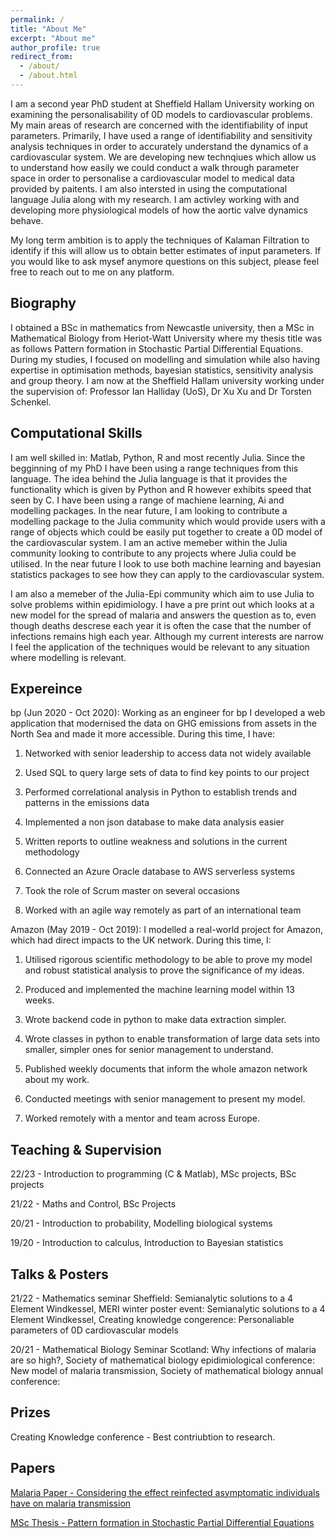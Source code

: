```yaml
---
permalink: /
title: "About Me"
excerpt: "About me"
author_profile: true
redirect_from: 
  - /about/
  - /about.html
---
```


I am a second year PhD student at Sheffield Hallam University working on examining the personalisability of 0D models to cardiovascular problems. My main areas of research are concerned with the identifiability of input parameters. Primarily, I have used a range of identifiability and sensitivity analysis techniques in order to accurately understand the dynamics of a cardiovascular system. We are developing new technqiues which allow us to understand how easily we could conduct a walk through parameter space in order to personalise a cardiovascular model to medical data provided by paitents. I am also intersted in using the computational language Julia along with my research. I am activley working with and developing more physiological models of how the aortic valve dynamics behave.

My long term ambition is to apply the techniques of Kalaman Filtration to identify if this will allow us to obtain better estimates of input parameters. If you would like to ask mysef anymore questions on this subject, please feel free to reach out to me on any platform.

Biography
------
I obtained a BSc in mathematics from Newcastle university, then a MSc in Mathematical Biology from Heriot-Watt University where my thesis title was as follows Pattern formation in Stochastic Partial Differential Equations. During my studies, I focused on modelling and simulation while also having expertise in optimisation methods, bayesian statistics, sensitivity analysis and group theory. I am now at the Sheffield Hallam university working under the supervision of: Professor Ian Halliday (UoS), Dr Xu Xu and Dr Torsten Schenkel.  

Computational Skills
------
I am well skilled in: Matlab, Python, R and most recently Julia. Since the begginning of my PhD I have been using a range techniques from this language. The idea behind the Julia language is that it provides the functionality which is given by Python and R however exhibits speed that seen by C. I have been using a range of machiene learning, Ai and modelling packages. In the near future, I am looking to contribute a modelling package to the Julia community which would provide users with a range of objects which could be easily put together to create a 0D model of the cardiovascular system. I am an active memeber within the Julia community looking to contribute to any projects where Julia could be utilised. In the near future I look to use both machine learning and bayesian statistics packages to see how they can apply to the cardiovascular system. 

I am also a memeber of the Julia-Epi community which aim to use Julia to solve problems within epidimiology. I have a pre print out which looks at a new model for the spread of malaria and answers the question as to, even though deaths descrese each year it is often the case that the number of infections remains high each year. Although my current interests are narrow I feel the application of the techniques would be relevant to any situation where modelling is relevant. 

Expereince
------
bp (Jun 2020 - Oct 2020): Working as an engineer for bp I developed a web application that modernised the data on GHG emissions from assets in the North Sea and made it more accessible. During this time, I have:

1) Networked with senior leadership to access data not widely available

2) Used SQL to query large sets of data to find key points to our project

3) Performed correlational analysis in Python to establish trends and patterns in the emissions data

4) Implemented a non json database to make data analysis easier

5) Written reports to outline weakness and solutions in the current methodology

6) Connected an Azure Oracle database to AWS serverless systems

7) Took the role of Scrum master on several occasions

8) Worked with an agile way remotely as part of an international team 

Amazon (May 2019 - Oct 2019): I modelled a real-world project for Amazon, which had direct impacts to the UK network. During this time, I:

1) Utilised rigorous scientific methodology to be able to prove my model and robust statistical analysis to prove the significance of my ideas.

2) Produced and implemented the machine learning model within 13 weeks.

3) Wrote backend code in python to make data extraction simpler.

4) Wrote classes in python to enable transformation of large data sets into smaller, simpler ones for senior management to understand.

5) Published weekly documents that inform the whole amazon network about my work.

6) Conducted meetings with senior management to present my model.

7) Worked remotely with a mentor and team across Europe.

Teaching & Supervision
------
22/23 -  Introduction to programming (C & Matlab), MSc projects, BSc projects

21/22 - Maths and Control, BSc Projects

20/21 - Introduction to probability, Modelling biological systems

19/20 - Introduction to calculus, Introduction to Bayesian statistics

Talks & Posters
------
21/22 - Mathematics seminar Sheffield: Semianalytic solutions to a 4 Element Windkessel, MERI winter poster event: Semianalytic solutions to a 4 Element Windkessel, Creating knowledge congerence: Personaliable parameters of 0D cardiovascular models

20/21 - Mathematical Biology Seminar Scotland: Why infections of malaria are so high?, Society of mathematical biology epidimiological conference: New model of malaria transmission, Society of mathematical biology annual conference: 

Prizes 
------
Creating Knowledge conference - Best contriubtion to research.

Papers 
------
[Malaria Paper - Considering the effect reinfected asymptomatic individuals have on malaria transmission ](https://h-sax.github.io/files/Malaria.pdf)
 
[MSc Thesis - Pattern formation in Stochastic Partial Differential Equations](https://h-sax.github.io/files/MSc_Project.pdf)

